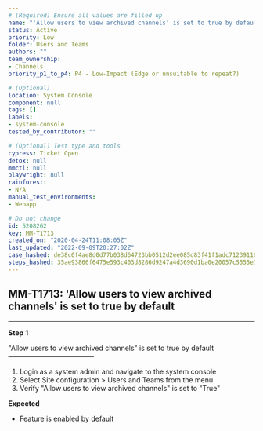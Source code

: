 ```yaml
---
# (Required) Ensure all values are filled up
name: "'Allow users to view archived channels' is set to true by default"
status: Active
priority: Low
folder: Users and Teams
authors: ""
team_ownership:
- Channels
priority_p1_to_p4: P4 - Low-Impact (Edge or unsuitable to repeat?)

# (Optional)
location: System Console
component: null
tags: []
labels:
- system-console
tested_by_contributor: ""

# (Optional) Test type and tools
cypress: Ticket Open
detox: null
mmctl: null
playwright: null
rainforest:
- N/A
manual_test_environments:
- Webapp

# Do not change
id: 5208262
key: MM-T1713
created_on: "2020-04-24T11:08:05Z"
last_updated: "2022-09-09T20:27:02Z"
case_hashed: de38c0f4ae8d0d77b038d64723bb0512d2ee085d83f41f1adc712391161e7bc14ad24c447cdbf64ac8f4194e1f89289f
steps_hashed: 35ae93866f6475e593c403d8286d9247a4d3690d1ba0e20057c5555e7b066717934f30ef84d2d06fcf74e97337fd17d8
---
```


<!-- (Auto-generated) Based on frontmatter's "key" and "name" -->

## MM-T1713: 'Allow users to view archived channels' is set to true by default

---

**Step 1**

"Allow users to view archived channels" is set to true by default\
–––––––––––––––––––––––––

1. Login as a system admin and navigate to the system console
2. Select Site configuration > Users and Teams from the menu
3. Verify "Allow users to view archived channels" is set to "True"

**Expected**

- Feature is enabled by default
